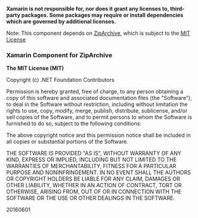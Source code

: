 **Xamarin is not responsible for, nor does it grant any licenses to, third-party packages. Some packages may require or install dependencies which are governed by additional licenses.**

Note: This component depends on [ZipArchive](https://github.com/mattconnolly/ZipArchive), which is subject to the [MIT License](https://github.com/mattconnolly/ZipArchive/blob/master/LICENSE)

### Xamarin Component for ZipArchive

**The MIT License (MIT)**

Copyright (c) .NET Foundation Contributors

Permission is hereby granted, free of charge, to any person obtaining a copy of this software and associated documentation files (the "Software"), to deal in the Software without restriction, including without limitation the rights to use, copy, modify, merge, publish, distribute, sublicense, and/or sell copies of the Software, and to permit persons to whom the Software is furnished to do so, subject to the following conditions:

The above copyright notice and this permission notice shall be included in all copies or substantial portions of the Software.

THE SOFTWARE IS PROVIDED "AS IS", WITHOUT WARRANTY OF ANY KIND, EXPRESS OR IMPLIED, INCLUDING BUT NOT LIMITED TO THE WARRANTIES OF MERCHANTABILITY, FITNESS FOR A PARTICULAR PURPOSE AND NONINFRINGEMENT. IN NO EVENT SHALL THE AUTHORS OR COPYRIGHT HOLDERS BE LIABLE FOR ANY CLAIM, DAMAGES OR OTHER LIABILITY, WHETHER IN AN ACTION OF CONTRACT, TORT OR OTHERWISE, ARISING FROM, OUT OF OR IN CONNECTION WITH THE SOFTWARE OR THE USE OR OTHER DEALINGS IN THE SOFTWARE.

20160601

